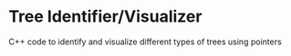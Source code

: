 # Tree Identifier/Visualizer
 C++ code to identify and visualize different types of trees using pointers
